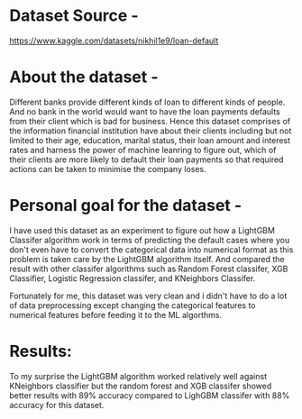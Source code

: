 # Dataset Source - 
https://www.kaggle.com/datasets/nikhil1e9/loan-default

# About the dataset - 
Different banks provide different kinds of loan to different kinds of people. And no bank in the world would want to have the loan payments defaults from their client which is bad for business. Hence this dataset comprises of the information financial institution have about their clients including but not limited to their age, education, marital status, their loan amount and interest rates and harness the power of machine leanring to figure out, which of their clients are more likely to default their loan payments so that required actions can be taken to minimise the company loses.

# Personal goal for the dataset -
I have used this dataset as an experiment to figure out how a LightGBM Classifer algorithm work in terms of predicting the default cases where you don't even have to convert the categorical data into numerical format as this problem is taken care by the LightGBM algorithm itself. And compared the result with other classifer algorithms such as Random Forest classifer, XGB Classifier, Logistic Regression classifer, and KNeighbors Classifer.

Fortunately for me, this dataset was very clean and i didn't have to do a lot of data preprocessing except changing the categorical features to numerical features before feeding it to the ML algorthms.

# Results: 
To my surprise the LightGBM algorithm worked relatively well against KNeighbors classifier but the random forest and XGB classifer showed better results with 89% accuracy compared to LighGBM classifer with 88% accuracy for this dataset.
